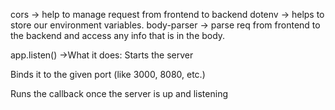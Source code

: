 cors -> help to manage request from frontend to backend
dotenv -> helps to store our environment variables.
body-parser -> parse req from frontend to the backend and access any info that is in the body.

app.listen()
->What it does:
Starts the server

Binds it to the given port (like 3000, 8080, etc.)

Runs the callback once the server is up and listening
